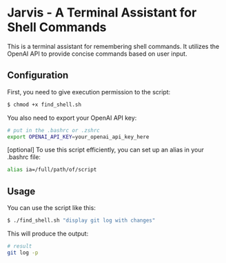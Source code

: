 # Jarvis - A Terminal Assistant for Shell Commands

This is a terminal assistant for remembering shell commands. It utilizes the OpenAI API to provide concise commands based on user input.

## Configuration

First, you need to give execution permission to the script:

```bash
$ chmod +x find_shell.sh
```
You also need to export your OpenAI API key:

```bash
# put in the .bashrc or .zshrc
export OPENAI_API_KEY=your_openai_api_key_here
```

[optional] To use this script efficiently, you can set up an alias in your .bashrc file:

```bash
alias ia=/full/path/of/script
```
## Usage
You can use the script like this:

```bash
$ ./find_shell.sh "display git log with changes"
```
This will produce the output:

```bash
# result
git log -p
```



